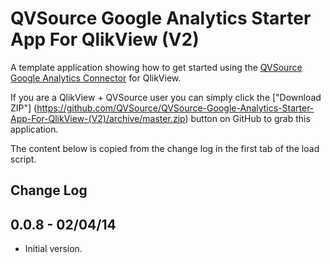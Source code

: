 QVSource Google Analytics Starter App For QlikView (V2)
=======================================================
A template application showing how to get started using the [QVSource Google Analytics Connector](http://wiki.qvsource.com/Google-Analytics-Connector-%28v3%29.ashx) for QlikView. 

If you are a QlikView + QVSource user you can simply click the ["Download ZIP"] (https://github.com/QVSource/QVSource-Google-Analytics-Starter-App-For-QlikView-(V2)/archive/master.zip) button on GitHub to grab this application.

The content below is copied from the change log in the first tab of the load script.

Change Log
----------
0.0.8 - 02/04/14
----------------
* Initial version.